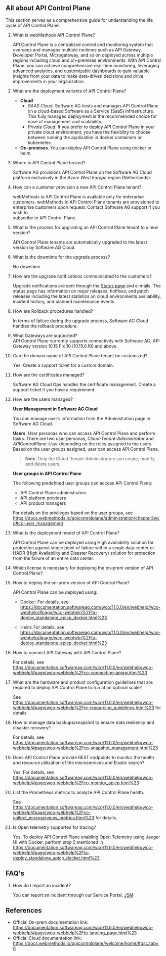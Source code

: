 ## All about API Control Plane

This section serves as a comprehensive guide for understanding the life cycle of API Control Plane.

1. What is webMethods API Control Plane?

   API Control Plane is a centralized control and monitoring system that oversees and manages multiple runtimes such as API Gateway, Developer Portal, Microgateway, and so on deployed across multiple regions including       cloud and on-premises environments. With API Control Plane, you can achieve comprehensive real-time monitoring, leveraging advanced analytics, and customizable dashboards to gain valuable insights from your data to 
   make data-driven decisions and drive improvements in your organization.

2. What are the deployment variants of API Control Plane?

   - **Cloud**
      - *SAAS Cloud*. Software AG hosts and manages API Control Plane on a cloud-based Software as a Service (SaaS) infrastructure. This fully managed deployment is the recommended choice for ease of management and 
      scalability.
      - *Private Cloud*. If you prefer to deploy API Control Plane in your private cloud environment, you have the flexibility to choose between running the application in docker containers or kubernetes.
   - **On-premises**. You can deploy API Control Plane using docker or helm.

3. Where is API Control Plane hosted?<br>

   Software AG provisions API Control Plane on the Software AG Cloud platform exclusively in the *Azure West Europe* region (Netherlands).

4. How can a customer provision a new API Control Plane tenant?<br>

   webMethods.io API Control Plane is available only for enterprise customers. webMethods.io API Control Plane tenants are provisioned to enterprise customers upon request. Contact Software AG support if you wish to       
   subscribe to API Control Plane.

5. What is the process for upgrading an API Control Plane tenant to a new version?<br>

   API Control Plane tenants are automatically upgraded to the latest version by Software AG Cloud.

6. What is the downtime for the upgrade process?

   No downtime.

7. How are the upgrade notifications communicated to the customers?<br>

   Upgrade notifications are sent through the [Status page](https://status.webmethods.io/) and e-mails. The status page has information on major releases, hotfixes, and patch releases including the latest statistics on      cloud environments availability, incident history, and planned maintenance events.
   
8. How are Rollback procedures handled?

    In terms of failure during the upgrade process, Software AG Cloud handles the rollback procedure.
   
9. What Gateways are supported?<br>
    API Control Plane currently supports connectivity with Software AG, API Gateway version 10.15 Fix 10 (10.15.0.10) and above.  

10. Can the domain name of API Control Plane tenant be customized?

    Yes. Create a support ticket for a custom domain.

11. How are the certificates managed?

    Software AG Cloud Ops handles the certificate management. Create a support ticket if you have a requirement. 

12. How are the users managed?<br>

    **User Management in Software AG Cloud**

    You can manage user’s information from the Administration page in Software AG Cloud.

    **Users**: User personas who can access API Control Plane and perform tasks. There are two user personas, *Cloud-Tenant-Administrator* and *APIControlPlane-User* depending on the roles assigned to the users. Based on     the user groups assigned, user can access API Control Plane.

    >**Note**: Only the Cloud-Tenant-Administrators can create, modify, and delete users.

    **User groups in API Control Plane**

    The following predefined user groups can access API Control Plane:

    *	API Control Plane administrators
    *	API platform providers
    *	API product managers
    
    For details on the privileges based on the user groups, see https://docs.webmethods.io/apicontrolplane/administration/chapter3wco#co-user_management

13. What is the deployment model of API Control Plane?<br>

    API Control Plane can be deployed using High availability solution for protection against single point of failure within a single data center or HADR (High Availability and Disaster Recovery) solution for protection      from the failure of an entire data center.

14. Which license is necessary for deploying the on-prem version of API Control Plane?

15. How to deploy the on-prem version of API Control Plane?<br>

    API Control Plane can be deployed using:

    - Docker: For details, see https://documentation.softwareag.com/wco/11.0.0/en/webhelp/wco-webhelp/#page/wco-webhelp%2Fta-deploy_standalone_apicp_docker.html%23
   
    - Helm: For details, see https://documentation.softwareag.com/wco/11.0.0/en/webhelp/wco-webhelp/#page/wco-webhelp%2Fta-deploy_standalone_apicp_docker.html%23
   
16. How to connect API Gateway with API Control Plane?<br>

    For details, see https://documentation.softwareag.com/wco/11.0.0/en/webhelp/wco-webhelp/#page/wco-webhelp%2Fco-connecting-apigw.html%23
   
17. What are the hardware and product configuration guidelines that are required to deploy API Control Plane to run at an optimal scale?<br>

    See https://documentation.softwareag.com/wco/11.0.0/en/webhelp/wco-webhelp/#page/wco-webhelp%2Fre-resourcing_guidelines.html%23 for details.

18. How to manage data backups/snapshot to ensure data resiliency and disaster recovery?<br>

    For details, see https://documentation.softwareag.com/wco/11.0.0/en/webhelp/wco-webhelp/#page/wco-webhelp%2Fco-snapshot_management.html%23

19. Does API Control Plane provide REST endpoints to monitor the health and resource utilization of the microservices and Elastic search?<br>

    Yes. For details, see https://documentation.softwareag.com/wco/11.0.0/en/webhelp/wco-webhelp/#page/wco-webhelp%2Fco-monitor_apicp.html%23

20. List the Prometheus metrics to analyze API Control Plane health.<br>

    See https://documentation.softwareag.com/wco/11.0.0/en/webhelp/wco-webhelp/#page/wco-webhelp%2Fco-collect_microservices_metrics.html%23 for details.

21. Is Open telemetry supported for tracing?<br>

    Yes. To deploy API Control Plane enabling Open Telemetry using Jaeger UI with Docker, perform *step 5* mentioned in
    https://documentation.softwareag.com/wco/11.0.0/en/webhelp/wco-webhelp/#page/wco-webhelp%2Fta-deploy_standalone_apicp_docker.html%23


## FAQ's

1. How do I report an incident?<br>

   You can report an incident through our Service Portal, [JSM](https://getsupport.softwareag.com/)


## References

* Official On-prem documentation link: https://documentation.softwareag.com/wco/11.0.0/en/webhelp/wco-webhelp/#page/wco-webhelp%2Fto-landing_page.html%23
* Official Cloud documentation link: https://docs.webmethods.io/apicontrolplane/welcome/home/#gsc.tab=0

    


    

    
    


    


